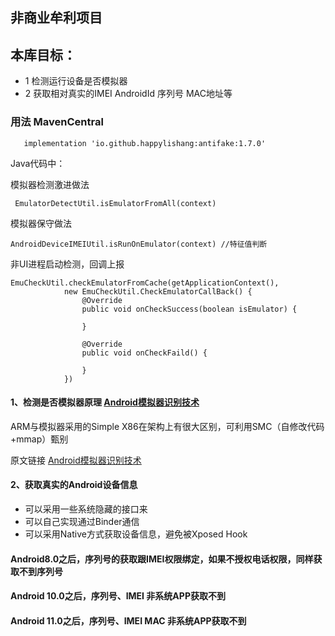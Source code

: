 ## 非商业牟利项目

##  本库目标：

* 1 检测运行设备是否模拟器  
* 2 获取相对真实的IMEI AndroidId 序列号 MAC地址等


       
### 用法 MavenCentral

       implementation 'io.github.happylishang:antifake:1.7.0'
    
Java代码中：

模拟器检测激进做法
     
     EmulatorDetectUtil.isEmulatorFromAll(context)

模拟器保守做法

    AndroidDeviceIMEIUtil.isRunOnEmulator(context) //特征值判断

非UI进程启动检测，回调上报

    EmuCheckUtil.checkEmulatorFromCache(getApplicationContext(),
                new EmuCheckUtil.CheckEmulatorCallBack() {
                    @Override
                    public void onCheckSuccess(boolean isEmulator) {
                        
                    }

                    @Override
                    public void onCheckFaild() {
                        
                    }
                })



#### 1、检测是否模拟器原理  [ Android模拟器识别技术](http://www.jianshu.com/p/1db610cc8b84) 

ARM与模拟器采用的Simple X86在架构上有很大区别，可利用SMC（自修改代码+mmap）甄别

 原文链接 [ Android模拟器识别技术](http://www.jianshu.com/p/1db610cc8b84) 


#### 2、获取真实的Android设备信息 

* 可以采用一些系统隐藏的接口来 
* 可以自己实现通过Binder通信
* 可以采用Native方式获取设备信息，避免被Xposed Hook


#### Android8.0之后，序列号的获取跟IMEI权限绑定，如果不授权电话权限，同样获取不到序列号

#### Android 10.0之后，序列号、IMEI 非系统APP获取不到

#### Android 11.0之后，序列号、IMEI MAC 非系统APP获取不到
